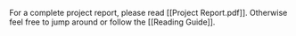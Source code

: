 For a complete project report, please read [[Project Report.pdf]]. Otherwise feel free to jump around or follow the [[Reading Guide]].